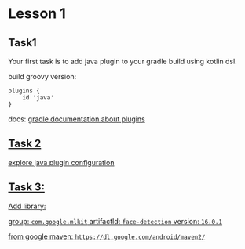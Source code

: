 # Lesson 1

## Task1

Your first task is to add java plugin to your gradle build using kotlin dsl.

build groovy version:
```     
plugins {
    id 'java'
}
```

docs: <a href="https://docs.gradle.org/current/userguide/plugins.html#sec:plugins_block">
gradle documentation about plugins

## Task 2
explore java plugin configuration

## Task 3:

Add library:

group: `com.google.mlkit`
artifactId: `face-detection`
version: `16.0.1`

from google maven: `https://dl.google.com/android/maven2/`